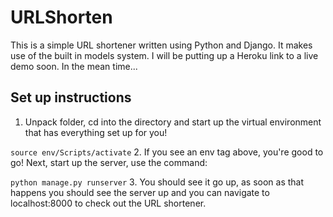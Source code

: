 # URLShorten

This is a simple URL shortener written using Python and Django. It makes use of the built in models system. I will be putting up a Heroku link to a live demo soon. In the mean time...

## Set up instructions
1. Unpack folder, cd into the directory and start up the virtual environment that has everything set up for you! 

`source env/Scripts/activate`
2. If you see an env tag above, you're good to go! Next, start up the server, use the command:

`python manage.py runserver`
3. You should see it go up, as soon as that happens you should see the server up and you can navigate to localhost:8000 to check out the URL shortener. 